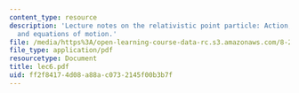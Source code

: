 ```yaml
---
content_type: resource
description: 'Lecture notes on the relativistic point particle: Action, reparametrizations,
  and equations of motion.'
file: /media/https%3A/open-learning-course-data-rc.s3.amazonaws.com/8-251-string-theory-for-undergraduates-spring-2007/ff2f84174d08a88ac0732145f00b3b7f_lec6.pdf
file_type: application/pdf
resourcetype: Document
title: lec6.pdf
uid: ff2f8417-4d08-a88a-c073-2145f00b3b7f
---
```


